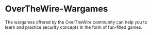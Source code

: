 # OverTheWire-Wargames
The wargames offered by the OverTheWire community can help you to learn and practice security concepts in the form of fun-filled games.
